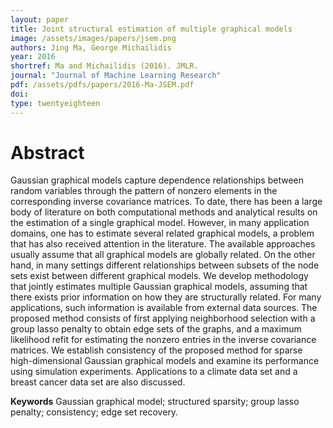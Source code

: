 ```yaml
---
layout: paper
title: Joint structural estimation of multiple graphical models
image: /assets/images/papers/jsem.png
authors: Jing Ma, George Michailidis
year: 2016
shortref: Ma and Michailidis (2016). JMLR.
journal: "Journal of Machine Learning Research"
pdf: /assets/pdfs/papers/2016-Ma-JSEM.pdf
doi: 
type: twentyeighteen
---
```


# Abstract

Gaussian graphical models capture dependence relationships between random variables through the pattern of nonzero elements in the corresponding inverse covariance matrices. To date, there has been a large body of literature on both computational methods and analytical results on the estimation of a single graphical model. However, in many application domains, one has to estimate several related graphical models, a problem that has also received attention in the literature. The available approaches usually assume that all graphical models are globally related. On the other hand, in many settings different relationships between subsets of the node sets exist between different graphical models. We develop methodology that jointly estimates multiple Gaussian graphical models, assuming that there exists prior information on how they are structurally related. For many applications, such information is available from external data sources. The proposed method consists of first applying neighborhood selection with a group lasso penalty to obtain edge sets of the graphs, and a maximum likelihood refit for estimating the nonzero entries in the inverse covariance matrices. We establish consistency of the proposed method for sparse high-dimensional Gaussian graphical models and examine its performance using simulation experiments. Applications to a climate data set and a breast cancer data set are also discussed.

**Keywords** Gaussian graphical model; structured sparsity; group lasso penalty; consistency; edge
set recovery.
